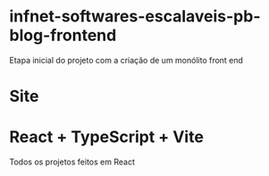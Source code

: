 # infnet-softwares-escalaveis-pb-blog-frontend

Etapa inicial do projeto com a criação de um monólito front end

# Site

# React + TypeScript + Vite

Todos os projetos feitos em React
